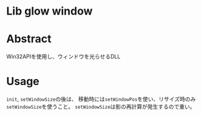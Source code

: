 # Lib glow window

# Abstract
Win32APIを使用し、ウィンドウを光らせるDLL

# Usage
`init`, `setWindowSize`の後は、
移動時には`setWindowPos`を使い、リサイズ時のみ`setWindowSize`を使うこと。
`setWindowSize`は影の再計算が発生するので重い。
